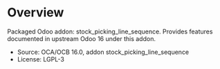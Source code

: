 # Overview

Packaged Odoo addon: stock_picking_line_sequence. Provides features documented in upstream Odoo 16 under this addon.

- Source: OCA/OCB 16.0, addon stock_picking_line_sequence
- License: LGPL-3
